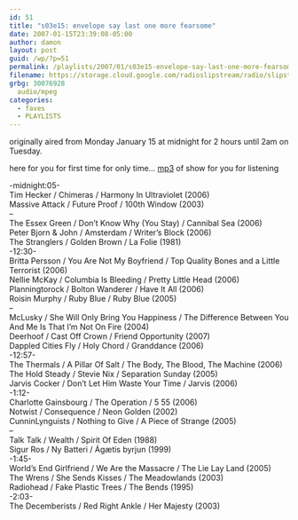 ```yaml
---
id: 51
title: "s03e15: envelope say last one more fearsome"
date: 2007-01-15T23:39:08-05:00
author: damon
layout: post
guid: /wp/?p=51
permalink: /playlists/2007/01/s03e15-envelope-say-last-one-more-fearsome/
filename: https://storage.cloud.google.com/radioslipstream/radio/slipstream-s3e15.mp3
grbg: 30076928
  audio/mpeg
categories:
  - faves
  - PLAYLISTS
---
```


originally aired from Monday January 15 at midnight for 2 hours until 2am on Tuesday.

here for you for first time for only time… [mp3](https://storage.cloud.google.com/radioslipstream/radio/slipstream-s3e15.mp3) of show for you for listening

-midnight:05-  
Tim Hecker / Chimeras / Harmony In Ultraviolet (2006)  
Massive Attack / Future Proof / 100th Window (2003)  
–  
The Essex Green / Don’t Know Why (You Stay) / Cannibal Sea (2006)  
Peter Bjorn & John / Amsterdam / Writer’s Block (2006)  
The Stranglers / Golden Brown / La Folie (1981)  
-12:30-  
Britta Persson / You Are Not My Boyfriend / Top Quality Bones and a Little Terrorist (2006)  
Nellie McKay / Columbia Is Bleeding / Pretty Little Head (2006)  
Planningtorock / Bolton Wanderer / Have It All (2006)  
Roisin Murphy / Ruby Blue / Ruby Blue (2005)  
–  
McLusky / She Will Only Bring You Happiness / The Difference Between You And Me Is That I’m Not On Fire (2004)  
Deerhoof / Cast Off Crown / Friend Opportunity (2007)  
Dappled Cities Fly / Holy Chord / Granddance (2006)  
-12:57-  
The Thermals / A Pillar Of Salt / The Body, The Blood, The Machine (2006)  
The Hold Steady / Stevie Nix / Separation Sunday (2005)  
Jarvis Cocker / Don’t Let Him Waste Your Time / Jarvis (2006)  
-1:12-  
Charlotte Gainsbourg / The Operation / 5 55 (2006)  
Notwist / Consequence / Neon Golden (2002)  
CunninLynguists / Nothing to Give / A Piece of Strange (2005)  
–  
Talk Talk / Wealth / Spirit Of Eden (1988)  
Sigur Ros / Ny Batteri / Ágætis byrjun (1999)  
-1:45-  
World’s End Girlfriend / We Are the Massacre / The Lie Lay Land (2005)  
The Wrens / She Sends Kisses / The Meadowlands (2003)  
Radiohead / Fake Plastic Trees / The Bends (1995)  
-2:03-  
The Decemberists / Red Right Ankle / Her Majesty (2003)

